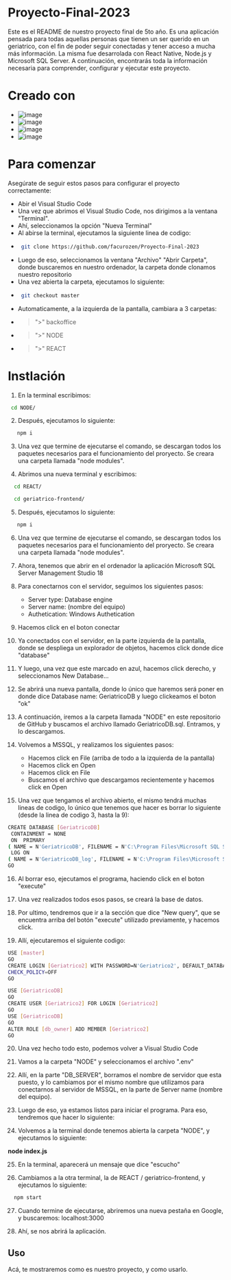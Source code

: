 # Proyecto-Final-2023

Este es el README de nuestro proyecto final de 5to año. Es una aplicación pensada para todas aquellas personas que tienen un ser querido en un geriatrico, con el fin de poder seguir conectadas y tener acceso a mucha más información. La misma fue desarrolada con React Native, Node.js y Microsoft SQL Server. A continuación, encontrarás toda la información necesaria para comprender, configurar y ejecutar este proyecto.

# Creado con

* ![image](https://github.com/facurozen/Proyecto-Final-2023/assets/106318798/b1221d8d-d54b-42e5-9bda-6c67318a5dcc)
* ![image](https://github.com/facurozen/Proyecto-Final-2023/assets/106318798/441315cf-6874-4224-b851-27a8314f4235)
* ![image](https://github.com/facurozen/Proyecto-Final-2023/assets/106318798/0a9cc519-ac08-4111-b761-bc143cf41051)
* ![image](https://github.com/facurozen/Proyecto-Final-2023/assets/106318798/e9daf52e-08f6-4a94-bead-a136d8aa1894)

# Para comenzar

Asegúrate de seguir estos pasos para configurar el proyecto correctamente:
* Abir el Visual Studio Code
* Una vez que abrimos el Visual Studio Code, nos dirigimos a la ventana "Terminal".
* Ahí, seleccionamos la opción "Nueva Terminal"
* Al abirse la terminal, ejecutamos la siguiente linea de codigo:
* 
  ```sh
   git clone https://github.com/facurozen/Proyecto-Final-2023

   ```
* Luego de eso, seleccionamos la ventana "Archivo" "Abrir Carpeta", donde buscaremos en nuestro ordenador, la carpeta donde clonamos nuestro repositorio
* Una vez abierta la carpeta, ejecutamos lo siguiente:
* 
  ```sh
   git checkout master

   ```
* Automaticamente, a la izquierda de la pantalla, cambiara a 3 carpetas:
* > ">" backoffice
* > ">" NODE
* > ">" REACT


# Instlación

1. En la terminal escribimos: 
  ```sh
   cd NODE/

   ```
2. Después, ejecutamos lo siguiente:
```sh
   npm i

```
3. Una vez que termine de ejecutarse el comando, se descargan todos los paquetes necesarios para el funcionamiento del proryecto. Se creara una carpeta llamada "node modules".
   
4. Abrimos una nueva terminal y escribimos:
   
 ```sh
   cd REACT/

   ```
 ```sh
   cd geriatrico-frontend/

   ```
5. Después, ejecutamos lo siguiente:
```sh
   npm i

```
6. Una vez que termine de ejecutarse el comando, se descargan todos los paquetes necesarios para el funcionamiento del proryecto. Se creara una carpeta llamada "node modules".

7. Ahora, tenemos que abrir en el ordenador la aplicación Microsoft SQL Server Management Studio 18
   
8. Para conectarnos con el servidor, seguimos los siguientes pasos:
   * Server type: Database engine
   * Server name: (nombre del equipo)
   * Authetication: Windows Authetication

9. Hacemos click en el boton conectar
  
10. Ya conectados con el servidor, en la parte izquierda de la pantalla, donde se despliega un explorador de objetos, hacemos click donde dice "database"

11. Y luego, una vez que este marcado en azul, hacemos click derecho, y seleccionamos New Database...

12.  Se abrirá una nueva pantalla, donde lo único que haremos será poner en donde dice Database name: GeriatricoDB y luego clickeamos el boton "ok"

13. A continuación, iremos a la carpeta llamada "NODE" en este repositorio de GitHub y buscamos el archivo llamado GeriatricoDB.sql. Entramos, y lo descargamos.

14.  Volvemos a MSSQL, y realizamos los siguientes pasos:
     * Hacemos click en File (arriba de todo a la izquierda de la pantalla)
     * Hacemos click en Open
     * Hacemos click en File
     * Buscamos el archivo que descargamos recientemente y hacemos click en Open

15. Una vez que tengamos el archivo abierto, el mismo tendrá muchas lineas de codigo, lo único que tenemos que hacer es borrar lo siguiente (desde la linea de codigo 3, hasta la 9):

```sh
CREATE DATABASE [GeriatricoDB]
 CONTAINMENT = NONE
 ON  PRIMARY 
( NAME = N'GeriatricoDB', FILENAME = N'C:\Program Files\Microsoft SQL Server\MSSQL14.MSSQLSERVER\MSSQL\DATA\GeriatricoDB.mdf' , SIZE = 8192KB , MAXSIZE = UNLIMITED, FILEGROWTH = 65536KB )
 LOG ON 
( NAME = N'GeriatricoDB_log', FILENAME = N'C:\Program Files\Microsoft SQL Server\MSSQL14.MSSQLSERVER\MSSQL\DATA\GeriatricoDB_log.ldf' , SIZE = 8192KB , MAXSIZE = 2048GB , FILEGROWTH = 65536KB )
GO

```
    
16. Al borrar eso, ejecutamos el programa, haciendo click en el boton "execute"

17. Una vez realizados todos esos pasos, se creará la base de datos.

18. Por ultimo, tendremos que ir a la sección que dice "New query", que se encuentra arriba del botón "execute" utilizado previamente, y hacemos click.

19. Allí, ejecutaremos el siguiente codigo:   
```sh
USE [master]
GO
CREATE LOGIN [Geriatrico2] WITH PASSWORD=N'Geriatrico2', DEFAULT_DATABASE=[GeriatricoDB], CHECK_EXPIRATION=OFF,
CHECK_POLICY=OFF
GO

USE [GeriatricoDB]
GO
CREATE USER [Geriatrico2] FOR LOGIN [Geriatrico2]
GO
USE [GeriatricoDB]
GO
ALTER ROLE [db_owner] ADD MEMBER [Geriatrico2]
GO

```
20. Una vez hecho todo esto, podemos volver a Visual Studio Code

21. Vamos a la carpeta "NODE" y seleccionamos el archivo ".env"

22. Allí, en la parte "DB_SERVER", borramos el nombre de servidor que esta puesto, y lo cambiamos por el mismo nombre que utilizamos para conectarnos al servidor de MSSQL, en la parte de Server name (nombre del equipo).

23. Luego de eso, ya estamos listos para iniciar el programa. Para eso, tendremos que hacer lo siguiente:

24.  Volvemos a la terminal donde tenemos abierta la carpeta "NODE", y ejecutamos lo siguiente:
    
   **node index.js**

25. En la terminal, aparecerá un mensaje que dice "escucho"

26. Cambiamos a la otra terminal, la de REACT / geriatrico-frontend, y ejecutamos lo siguiente:
 ```sh
   npm start
   ```
27. Cuando termine de ejecutarse, abriremos una nueva pestaña en Google, y buscaremos: localhost:3000

28. Ahí, se nos abrirá la aplicación.

## Uso

Acá, te mostraremos como es nuestro proyecto, y como usarlo.



